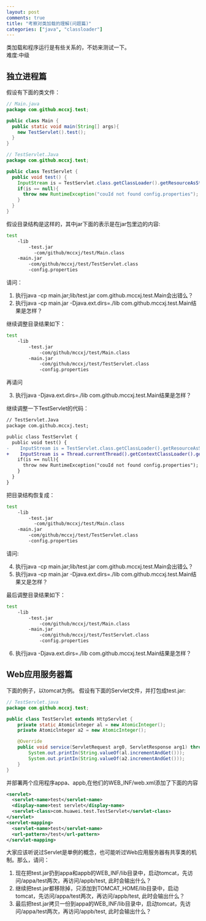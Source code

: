 ```yaml
---
layout: post
comments: true
title: "考察对类加载的理解(问题篇)"
categories: ["java", "classloader"]
---
```


类加载和程序运行是有些关系的，不妨来测试一下。  
难度:中级

## 独立进程篇

假设有下面的类文件：

```java
// Main.java
package com.github.mccxj.test;

public class Main {
  public static void main(String[] args){
    new TestServlet().test();
  }
}

// TestServlet.Java
package com.github.mccxj.test;

public class TestServlet { 
  public void test() {
    InputStream is = TestServlet.class.getClassLoader().getResourceAsStream("config.properties");
    if(is == null){
      throw new RuntimeException("couId not found config.properties");
    }
  }
}
```
假设目录结构是这样的，其中jar下面的表示是在jar包里边的内容:

``` bash
test
    -lib
        -test.jar
          -com/github/mccxj/test/Main.class
    -main.jar
        -com/github/mccxj/test/TestServlet.class
        -config.properties
```

请问：

1. 执行java -cp main.jar;lib/test.jar com.github.mccxj.test.Main会出错么？  
2. 执行java -cp main.jar -Djava.ext.dirs=./lib com.github.mccxj.test.Main结果是怎样？

继续调整目录结果如下：

``` bash
test
    -lib
        -test.jar
            -com/github/mccxj/test/Main.class
        -main.jar
            -com/github/mccxj/test/TestServlet.class
            -config.properties
```

再请问

3. 执行java -Djava.ext.dirs=./lib com.github.mccxj.test.Main结果是怎样？                                                                                    
                                                                                                                                            
继续调整一下TestServlet的代码：

```diff
// TestServlet.Java
package com.github.mccxj.test;

public class TestServlet { 
  public void test() {
-    InputStream is = TestServlet.class.getClassLoader().getResourceAsStream("config.properties");
+    InputStream is = Thread.currentThread().getContextClassLoader().getResourceAsStream("config.properties");
    if(is == null){
      throw new RuntimeException("couId not found config.properties");
    }
  }
}
```

把目录结构恢复成：

``` bash
test
    -lib
        -test.jar
          -com/github/mccxj/test/Main.class
    -main.jar
        -com/github/mccxj/test/TestServlet.class
        -config.properties
```

请问:

4. 执行java -cp	main.jar;lib/test.jar com.github.mccxj.test.Main会出错么？  
5. 执行java	-cp main.jar -Djava.ext.dirs=./lib com.github.mccxj.test.Main结果又是怎样？

最后调整目录结果如下：

``` bash
test
    -lib
        -test.jar
            -com/github/mccxj/test/Main.class
        -main.jar
            -com/github/mccxj/test/TestServlet.class
            -config.properties
```

6. 执行java -Djava.ext.dirs=./lib com.github.mccxj.test.Main结果是怎样？

## Web应用服务器篇

下面的例子，以tomcat为例。
假设有下面的Servlet文件，并打包成test.jar:

```java
// TestServlet.java
package com.github.mccxj.test;

public class TestServlet extends HttpServlet {
    private static Atomiclnteger al = new AtomicInteger();
    private Atomiclnteger a2 = new AtomicInteger();

    @Override
    public void service(ServletRequest arg0, ServletResponse arg1) throws Servlet Exception, IOException {
        System.out.printIn(String.valueOf(al.incrementAndGet()));
        System.out.printIn(String.valueOf(a2.incrementAndGet()));
    }
}
```

并部署两个应用程序appa、appb,在他们的WEB_INF/web.xml添加了下面的内容

```xml
<servlet>
  <servlet-name>test</servlet-name>
  <display-name>test servlet</display-name>
  <servlet-class>com.huawei.test.TestServlet</servlet-class>
</servlet>
<servlet-mapping>
  <servlet-name>test</servlet-name>
  <url-pattern>/test</url-pattern>
</servlet-mapping>
```

大家应该听说过Servlet是单例的概念，也可能听过Web应用服务器有共享类的机制。那么，请问：

1. 现在把test.jar扔到appa和appb的WEB_INF/lib目录中，启动tomcat，先访问/appa/test两次，再访问/appb/test, 此时会输出什么？  
2. 继续把test.jar都移除掉，只添加到TOMCAT_HOME/lib目录中，启动tomcat，先访问/appa/test两次，再访问/appb/test, 此时会输出什么？  
3. 最后把test.jar拷贝一份到appa的WEB_INF/lib目录中，启动tomcat，先访问/appa/test两次，再访问/appb/test, 此时会输出什么？  